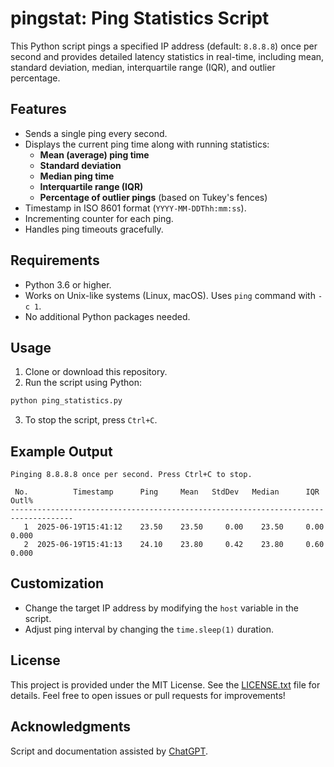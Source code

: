 # pingstat: Ping Statistics Script 

This Python script pings a specified IP address (default: `8.8.8.8`) once per second and provides detailed latency statistics in real-time, including mean, standard deviation, median, interquartile range (IQR), and outlier percentage.

## Features

- Sends a single ping every second.
- Displays the current ping time along with running statistics:
  - **Mean (average) ping time**
  - **Standard deviation**
  - **Median ping time**
  - **Interquartile range (IQR)**
  - **Percentage of outlier pings** (based on Tukey's fences)
- Timestamp in ISO 8601 format (`YYYY-MM-DDThh:mm:ss`).
- Incrementing counter for each ping.
- Handles ping timeouts gracefully.

## Requirements

- Python 3.6 or higher.
- Works on Unix-like systems (Linux, macOS). Uses `ping` command with `-c 1`.
- No additional Python packages needed.

## Usage

1. Clone or download this repository.
2. Run the script using Python:

```bash
python ping_statistics.py
```

3. To stop the script, press `Ctrl+C`.

## Example Output

```
Pinging 8.8.8.8 once per second. Press Ctrl+C to stop.

 No.          Timestamp      Ping     Mean   StdDev   Median      IQR   Outl%
------------------------------------------------------------------------------------
   1  2025-06-19T15:41:12    23.50    23.50     0.00    23.50     0.00    0.000
   2  2025-06-19T15:41:13    24.10    23.80     0.42    23.80     0.60    0.000
```

## Customization

* Change the target IP address by modifying the `host` variable in the script.
* Adjust ping interval by changing the `time.sleep(1)` duration.

## License

This project is provided under the MIT License. See the [LICENSE.txt](LICENSE.txt) file for details.
Feel free to open issues or pull requests for improvements!

## Acknowledgments

Script and documentation assisted by [ChatGPT](https://openai.com/chatgpt).

